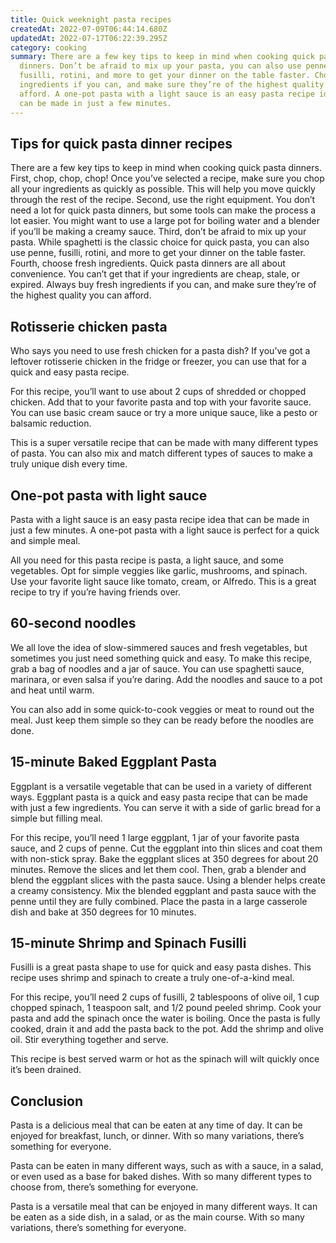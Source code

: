 ```yaml
---
title: Quick weeknight pasta recipes
createdAt: 2022-07-09T06:44:14.680Z
updatedAt: 2022-07-17T06:22:39.295Z
category: cooking
summary: There are a few key tips to keep in mind when cooking quick pasta
  dinners. Don’t be afraid to mix up your pasta, you can also use penne,
  fusilli, rotini, and more to get your dinner on the table faster. Choose fresh
  ingredients if you can, and make sure they’re of the highest quality you can
  afford. A one-pot pasta with a light sauce is an easy pasta recipe idea that
  can be made in just a few minutes.
---
```


## Tips for quick pasta dinner recipes

There are a few key tips to keep in mind when cooking quick pasta dinners.
First, chop, chop, chop! Once you’ve selected a recipe, make sure you chop all your ingredients as quickly as possible. This will help you move quickly through the rest of the recipe.
Second, use the right equipment. You don’t need a lot for quick pasta dinners, but some tools can make the process a lot easier. You might want to use a large pot for boiling water and a blender if you’ll be making a creamy sauce.
Third, don’t be afraid to mix up your pasta. While spaghetti is the classic choice for quick pasta, you can also use penne, fusilli, rotini, and more to get your dinner on the table faster.
Fourth, choose fresh ingredients. Quick pasta dinners are all about convenience. You can’t get that if your ingredients are cheap, stale, or expired. Always buy fresh ingredients if you can, and make sure they’re of the highest quality you can afford.

## Rotisserie chicken pasta

Who says you need to use fresh chicken for a pasta dish? If you’ve got a leftover rotisserie chicken in the fridge or freezer, you can use that for a quick and easy pasta recipe.

For this recipe, you’ll want to use about 2 cups of shredded or chopped chicken. Add that to your favorite pasta and top with your favorite sauce. You can use basic cream sauce or try a more unique sauce, like a pesto or balsamic reduction.

This is a super versatile recipe that can be made with many different types of pasta. You can also mix and match different types of sauces to make a truly unique dish every time.

## One-pot pasta with light sauce

Pasta with a light sauce is an easy pasta recipe idea that can be made in just a few minutes. A one-pot pasta with a light sauce is perfect for a quick and simple meal.

All you need for this pasta recipe is pasta, a light sauce, and some vegetables. Opt for simple veggies like garlic, mushrooms, and spinach. Use your favorite light sauce like tomato, cream, or Alfredo. This is a great recipe to try if you’re having friends over.

## 60-second noodles

We all love the idea of slow-simmered sauces and fresh vegetables, but sometimes you just need something quick and easy.
To make this recipe, grab a bag of noodles and a jar of sauce. You can use spaghetti sauce, marinara, or even salsa if you’re daring. Add the noodles and sauce to a pot and heat until warm.

You can also add in some quick-to-cook veggies or meat to round out the meal. Just keep them simple so they can be ready before the noodles are done.

## 15-minute Baked Eggplant Pasta

Eggplant is a versatile vegetable that can be used in a variety of different ways.
Eggplant pasta is a quick and easy pasta recipe that can be made with just a few ingredients. You can serve it with a side of garlic bread for a simple but filling meal.

For this recipe, you’ll need 1 large eggplant, 1 jar of your favorite pasta sauce, and 2 cups of penne. Cut the eggplant into thin slices and coat them with non-stick spray. Bake the eggplant slices at 350 degrees for about 20 minutes. Remove the slices and let them cool. Then, grab a blender and blend the eggplant slices with the pasta sauce. Using a blender helps create a creamy consistency. Mix the blended eggplant and pasta sauce with the penne until they are fully combined. Place the pasta in a large casserole dish and bake at 350 degrees for 10 minutes.

## 15-minute Shrimp and Spinach Fusilli

Fusilli is a great pasta shape to use for quick and easy pasta dishes. This recipe uses shrimp and spinach to create a truly one-of-a-kind meal.

For this recipe, you’ll need 2 cups of fusilli, 2 tablespoons of olive oil, 1 cup chopped spinach, 1 teaspoon salt, and 1/2 pound peeled shrimp. Cook your pasta and add the spinach once the water is boiling. Once the pasta is fully cooked, drain it and add the pasta back to the pot. Add the shrimp and olive oil. Stir everything together and serve.

This recipe is best served warm or hot as the spinach will wilt quickly once it’s been drained.

## Conclusion

Pasta is a delicious meal that can be eaten at any time of day. It can be enjoyed for breakfast, lunch, or dinner. With so many variations, there’s something for everyone.

Pasta can be eaten in many different ways, such as with a sauce, in a salad, or even used as a base for baked dishes. With so many different types to choose from, there’s something for everyone.

Pasta is a versatile meal that can be enjoyed in many different ways. It can be eaten as a side dish, in a salad, or as the main course. With so many variations, there’s something for everyone.
